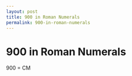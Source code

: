 ```yaml
---
layout: post
title: 900 in Roman Numerals
permalink: 900-in-roman-numerals
---
```


# 900 in Roman Numerals

900 = CM
